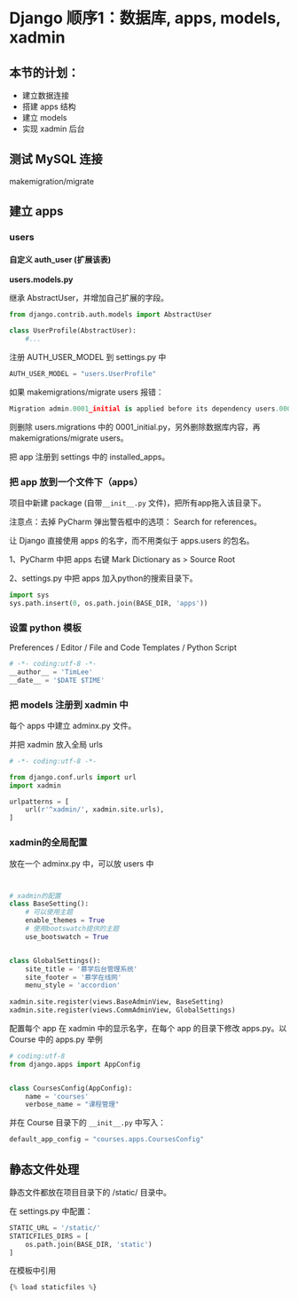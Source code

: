 # Django 顺序1：数据库, apps, models, xadmin

## 本节的计划：

* 建立数据连接
* 搭建 apps 结构
* 建立 models
* 实现 xadmin 后台





## 测试 MySQL 连接

makemigration/migrate



## 建立 apps

### users

#### 自定义 auth_user (扩展该表)

**users.models.py**

继承 AbstractUser，并增加自己扩展的字段。

  ```python
  from django.contrib.auth.models import AbstractUser

  class UserProfile(AbstractUser):
      #...
  ```

注册 AUTH_USER_MODEL 到 settings.py 中

  ```python
  AUTH_USER_MODEL = "users.UserProfile"
  ```

如果 makemigrations/migrate users 报错：

```python
Migration admin.0001_initial is applied before its dependency users.0001_initial on database 'default'.
```

则删除 users.migrations 中的 0001_initial.py，另外删除数据库内容，再 makemigrations/migrate users。



把 app 注册到 settings 中的 installed_apps。



### 把 app 放到一个文件下（apps）

项目中新建 package (自带`__init__.py` 文件)，把所有app拖入该目录下。

注意点：去掉 PyCharm 弹出警告框中的选项： Search for references。

让 Django 直接使用 apps 的名字，而不用类似于 apps.users 的包名。

1、PyCharm 中把 apps 右键 Mark Dictionary as > Source Root

2、settings.py 中把 apps 加入python的搜索目录下。

```python
import sys
sys.path.insert(0, os.path.join(BASE_DIR, 'apps'))
```



### 设置 python 模板

Preferences / Editor / File and Code Templates / Python Script

```python
# -*- coding:utf-8 -*-
__author__ = 'TimLee'
__date__ = '$DATE $TIME'
```



### 把 models 注册到 xadmin 中

每个 apps 中建立 adminx.py 文件。

并把 xadmin 放入全局 urls

```python
# -*- coding:utf-8 -*-

from django.conf.urls import url
import xadmin

urlpatterns = [
    url(r'^xadmin/', xadmin.site.urls),
]
```





### xadmin的全局配置

放在一个 adminx.py 中，可以放 users 中

```python


# xadmin的配置
class BaseSetting():
    # 可以使用主题
    enable_themes = True
    # 使用bootswatch提供的主题
    use_bootswatch = True


class GlobalSettings():
    site_title = '慕学后台管理系统'
    site_footer = '慕学在线网'
    menu_style = 'accordion'
    
xadmin.site.register(views.BaseAdminView, BaseSetting)
xadmin.site.register(views.CommAdminView, GlobalSettings)
```



配置每个 app 在 xadmin 中的显示名字，在每个 app  的目录下修改 apps.py。以Course 中的 apps.py 举例

```python
# coding:utf-8
from django.apps import AppConfig


class CoursesConfig(AppConfig):
    name = 'courses'
    verbose_name = "课程管理"
```

并在 Course 目录下的 `__init__.py` 中写入：

```python
default_app_config = "courses.apps.CoursesConfig"
```



## 静态文件处理

静态文件都放在项目目录下的 /static/ 目录中。

在 settings.py 中配置：

```python
STATIC_URL = '/static/'
STATICFILES_DIRS = [
    os.path.join(BASE_DIR, 'static')
]
```

在模板中引用

```python
{% load staticfiles %}
```













